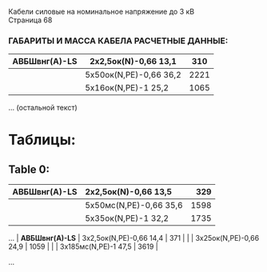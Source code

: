 Кабели силовые на номинальное напряжение до 3 кВ  
Страница 68

### ГАБАРИТЫ И МАССА КАБЕЛА РАСЧЕТНЫЕ ДАННЫЕ:

| **АВБШвнг(А)-LS** | 2х2,5ок(N)-0,66 13,1 | 310 |
| ------------------- | -------------------- | ---- |
|                    | 5х50ок(N,PE)-0,66 36,2 | 2221 |
|                    | 5х16ок(N,PE)-1 25,2 | 1065 |

... (остальной текст)

# Таблицы:

## Table 0:

| **АВБШвнг(А)-LS** | 2х2,5ок(N)-0,66 13,5 | 329 |
| :------------------ | :-------------------- | ---: |
|                     | 5х50мс(N,PE)-0,66 35,6 | 1598 |
|                     | 5х35ок(N,PE)-1 32,2 | 1735 |
...
| **АВБШвнг(А)-LS** | 3х2,5ок(N,PE)-0,66 14,4 | 371 |
|                   | 3х25ок(N,PE)-0,66 24,9 | 1059 |
|                   | 3х185мс(N,PE)-1 47,5 | 3619 |

...
